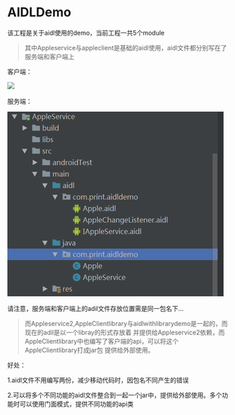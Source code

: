 # AIDLDemo
该工程是关于aidl使用的demo，当前工程一共5个module

>其中Appleservice与appleclient是基础的aidl使用，aidl文件都分别写在了服务端和客户端上

客户端：

![](img/企业微信截图_15635159914547.png)

服务端：

![服务端上的编写](img/企业微信截图_15635160431715.png)

请注意，服务端和客户端上的adil文件存放位置需是同一包名下...

>而Appleservice2,AppleClientlibrary与aidlwithlibrarydemo是一起的，而现在的adil是以一个libray的形式存放着
>并提供给Appleservice2依赖，而AppleClientlibrary中也编写了客户端的api，可以将这个AppleClientlibrary打成jar包
>提供给外部使用。

好处：

1.aidl文件不用编写两份，减少移动代码时，因包名不同产生的错误

2.可以将多个不同功能的aidl文件整合到一起一个jar中，提供给外部使用。多个功能时可以使用门面模式，提供不同功能的api类

